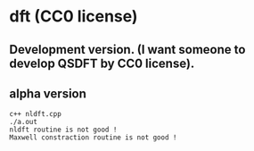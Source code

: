 # dft (CC0 license)

## Development version. (I want someone to develop QSDFT by CC0 license).

## alpha version
	c++ nldft.cpp
	./a.out
	nldft routine is not good !
	Maxwell constraction routine is not good !
